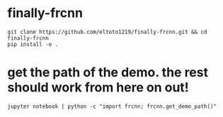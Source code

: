 # finally-frcnn

```
git clone https://github.com/eltoto1219/finally-frcnn.git && cd finally-frcnn
pip install -e .
```

# get the path of the demo. the rest should work from here on out!
```
jupyter notebook | python -c "import frcnn; frcnn.get_demo_path()"
```
